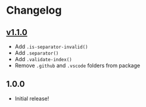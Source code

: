 # Changelog

[//]: # (>>   The order of list items should be: Critical/Fixes, New, Update, Remove, Underpinnings   <<)
[//]: # (>>   ## [UNRELEASED]https://github.com/roydukkey/sass-module-exception/compare/v1.1.0...master   <<)

## [v1.1.0](https://github.com/roydukkey/sass-module-exception/compare/v1.0.0...v1.1.0)

* Add `.is-separator-invalid()`
* Add `.separator()`
* Add `.validate-index()`
* Remove `.github` and `.vscode` folders from package

## 1.0.0

* Initial release!

